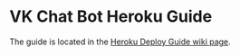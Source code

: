 # VK Chat Bot Heroku Guide
The guide is located in the [Heroku Deploy Guide wiki page](https://github.com/u32i64/vk-chat-bot/wiki/Heroku-Deploy-Guide).
